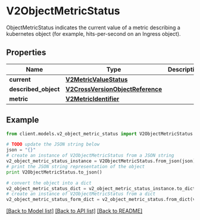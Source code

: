 # V2ObjectMetricStatus

ObjectMetricStatus indicates the current value of a metric describing a kubernetes object (for example, hits-per-second on an Ingress object).

## Properties
Name | Type | Description | Notes
------------ | ------------- | ------------- | -------------
**current** | [**V2MetricValueStatus**](V2MetricValueStatus.md) |  | 
**described_object** | [**V2CrossVersionObjectReference**](V2CrossVersionObjectReference.md) |  | 
**metric** | [**V2MetricIdentifier**](V2MetricIdentifier.md) |  | 

## Example

```python
from client.models.v2_object_metric_status import V2ObjectMetricStatus

# TODO update the JSON string below
json = "{}"
# create an instance of V2ObjectMetricStatus from a JSON string
v2_object_metric_status_instance = V2ObjectMetricStatus.from_json(json)
# print the JSON string representation of the object
print V2ObjectMetricStatus.to_json()

# convert the object into a dict
v2_object_metric_status_dict = v2_object_metric_status_instance.to_dict()
# create an instance of V2ObjectMetricStatus from a dict
v2_object_metric_status_form_dict = v2_object_metric_status.from_dict(v2_object_metric_status_dict)
```
[[Back to Model list]](../README.md#documentation-for-models) [[Back to API list]](../README.md#documentation-for-api-endpoints) [[Back to README]](../README.md)


